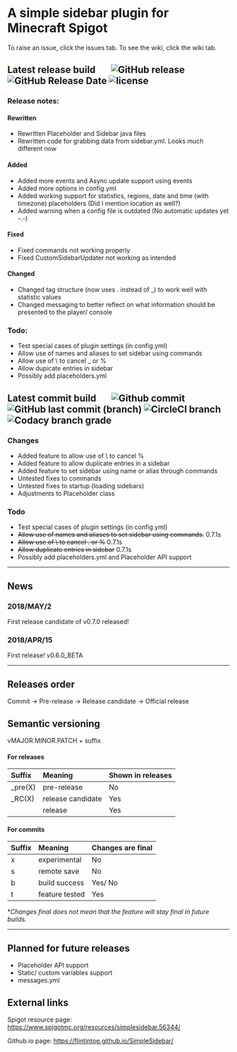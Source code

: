 # A simple sidebar plugin for Minecraft Spigot
To raise an issue, click the issues tab. To see the wiki, click the wiki tab.

## Latest release build &nbsp; &nbsp; &nbsp; ![GitHub release](https://img.shields.io/github/release/flintintoe/SimpleSidebar.svg?style=flat-square&label=Release) ![GitHub Release Date](https://img.shields.io/github/release-date/flintintoe/SimpleSidebar.svg?style=flat-square&label=Last%20release) ![license](https://img.shields.io/github/license/flintintoe/SimpleSidebar.svg?style=flat-square&label=License)

### Release notes:

#### Rewritten
- Rewritten Placeholder and Sidebar java files
- Rewritten code for grabbing data from sidebar.yml. Looks much different now

#### Added
- Added more events and Async update support using events
- Added more options in config.yml
- Added working support for statistics, regions, date and time (with timezone) placeholders (Did I mention location as well?)
- Added warning when a config file is outdated (No automatic updates yet -.-)

#### Fixed
- Fixed commands not working properly
- Fixed CustomSidebarUpdater not working as intended

#### Changed
- Changed tag structure (now uses . instead of \_) to work well with statistic values
- Changed messaging to better reflect on what information should be presented to the player/ console

### Todo:
- Test special cases of plugin settings (in config.yml)
- Allow use of names and aliases to set sidebar using commands
- Allow use of \ to cancel _ or %
- Allow dupicate entries in sidebar
- Possibly add placeholders.yml

## Latest commit build &nbsp; &nbsp; &nbsp; ![Github commit](https://img.shields.io/badge/Commit-v0.7.1s-orange.svg?style=flat-square&label=Build) ![GitHub last commit (branch)](https://img.shields.io/github/last-commit/flintintoe/SimpleSidebar/master.svg?style=flat-square&label=Last%20commit) ![CircleCI branch](https://img.shields.io/circleci/project/github/flintintoe/SimpleSidebar/master.svg?style=flat-square&label=CircleCI) ![Codacy branch grade](https://img.shields.io/codacy/grade/ad2a5c3320dd43cbad38ba13a85f8a66/master.svg?style=flat-square&label=Codacy%20grade)

### Changes
- Added feature to allow use of \ to cancel %
- Added feature to allow duplicate entries in a sidebar
- Added feature to set sidebar using name or alias through commands
- Untested fixes to commands
- Untested fixes to startup (loading sidebars)
- Adjustments to Placeholder class

### Todo
- Test special cases of plugin settings (in config.yml)
- ~~Allow use of names and aliases to set sidebar using commands.~~ 0.7.1s
- ~~Allow use of \ to cancel . or %~~ 0.7.1s
- ~~Allow duplicate entries in sidebar~~ 0.7.1s
- Possibly add placeholders.yml and Placeholder API support
***
## News

### 2018/MAY/2
First release candidate of v0.7.0 released!
### 2018/APR/15
First release! v0.6.0_BETA
***
## Releases order
Commit → Pre-release → Release candidate → Official release

## Semantic versioning
vMAJOR.MINOR.PATCH + suffix
#### For releases
| Suffix        | Meaning           | Shown in releases |
|:--------------|:------------------|:------------------|
| \_pre(X)      | pre-release       | No                |
| \_RC(X)       | release candidate | Yes               |
|               | release           | Yes               |
#### For commits
| Suffix | Meaning        | Changes are final |
|:-------|:---------------|:------------------|
| x      | experimental   | No                |
| s      | remote save    | No                |
| b      | build success  | Yes/ No           |
| t      | feature tested | Yes               |

\**Changes final does not mean that the feature will stay final in future builds.*
***
## Planned for future releases
- Placeholder API support
- Static/ custom variables support
- messages.yml

## External links
Spigot resource page: https://www.spigotmc.org/resources/simplesidebar.56344/

Github.io page: https://flintintoe.github.io/SimpleSidebar/
